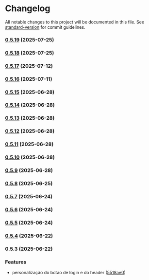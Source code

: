 # Changelog

All notable changes to this project will be documented in this file. See [standard-version](https://github.com/conventional-changelog/standard-version) for commit guidelines.

### [0.5.19](https://github.com/jubureba/frost-wolf-landing/compare/v0.5.18...v0.5.19) (2025-07-25)

### [0.5.18](https://github.com/jubureba/frost-wolf-landing/compare/v0.5.17...v0.5.18) (2025-07-25)

### [0.5.17](https://github.com/jubureba/frost-wolf-landing/compare/v0.5.16...v0.5.17) (2025-07-12)

### [0.5.16](https://github.com/jubureba/frost-wolf-landing/compare/v0.5.15...v0.5.16) (2025-07-11)

### [0.5.15](https://github.com/jubureba/frost-wolf-landing/compare/v0.5.14...v0.5.15) (2025-06-28)

### [0.5.14](https://github.com/jubureba/frost-wolf-landing/compare/v0.5.13...v0.5.14) (2025-06-28)

### [0.5.13](https://github.com/jubureba/frost-wolf-landing/compare/v0.5.12...v0.5.13) (2025-06-28)

### [0.5.12](https://github.com/jubureba/frost-wolf-landing/compare/v0.5.11...v0.5.12) (2025-06-28)

### [0.5.11](https://github.com/jubureba/frost-wolf-landing/compare/v0.5.10...v0.5.11) (2025-06-28)

### [0.5.10](https://github.com/jubureba/frost-wolf-landing/compare/v0.5.9...v0.5.10) (2025-06-28)

### [0.5.9](https://github.com/jubureba/frost-wolf-landing/compare/v0.5.8...v0.5.9) (2025-06-28)

### [0.5.8](https://github.com/jubureba/frost-wolf-landing/compare/v0.5.7...v0.5.8) (2025-06-25)

### [0.5.7](https://github.com/jubureba/frost-wolf-landing/compare/v0.5.6...v0.5.7) (2025-06-24)

### [0.5.6](https://github.com/jubureba/frost-wolf-landing/compare/v0.5.5...v0.5.6) (2025-06-24)

### [0.5.5](https://github.com/jubureba/frost-wolf-landing/compare/v0.5.4...v0.5.5) (2025-06-24)

### [0.5.4](https://github.com/jubureba/frost-wolf-landing/compare/v0.5.3...v0.5.4) (2025-06-22)

### 0.5.3 (2025-06-22)


### Features

* personalização do botao de login e do header ([5518ae0](https://github.com/jubureba/frost-wolf-landing/commit/5518ae0cc4e1a111445d59a11bc31037fbf7d442))
